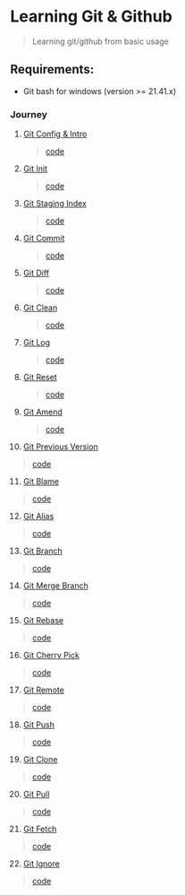 # Learning Git & Github
> Learning git/github from basic usage

## Requirements:

- Git bash for windows (version >= 21.41.x)

### Journey

1. [Git Config & Intro](src/1/README.md)
   > [code](src/1/git-config.sh.sh)

2. [Git Init](src/2/README.md)
   > [code](src/2/repository.sh)
   
3. [Git Staging Index](src/3/README.md)
   > [code](src/3/staging-index.sh)

4. [Git Commit](src/4/README.md)
   > [code](src/4/commit.sh)

5. [Git Diff](src/5/README.md)
   > [code](src/5/diff.sh)

6. [Git Clean](src/6/README.md)
   > [code](src/6/clean.sh)

7. [Git Log](src/7/README.md)
   > [code](src/7/log.sh)

8. [Git Reset](src/8/README.md)
   > [code](src/8/reset.sh)

9. [Git Amend](src/9/README.md)
   > [code](src/9/amend.sh)

10. [Git Previous Version](src/10/README.md)
   > [code](src/10/previous-version.sh)

11. [Git Blame](src/11/README.md)
   > [code](src/11/blame.sh)

12. [Git Alias](src/12/README.md)
   > [code](src/12/alias.sh)

13. [Git Branch](src/13/README.md)
   > [code](src/13/branch.sh)

14. [Git Merge Branch](src/14/README.md)
   > [code](src/14/merge.sh)

15. [Git Rebase](src/15/README.md)
   > [code](src/15/rebase.sh)

16. [Git Cherry Pick](src/16/README.md)
   > [code](src/16/cherry-pick.sh)

17. [Git Remote](src/17/README.md)
   > [code](src/17/remote.sh)

18. [Git Push](src/18/README.md)
   > [code](src/18/push.sh)

19. [Git Clone](src/19/README.md)
   > [code](src/19/clone.sh)

20. [Git Pull](src/20/README.md)
   > [code](src/20/pull.sh)

21. [Git Fetch](src/21/README.md)
   > [code](src/21/fetch.sh)

22. [Git Ignore](src/22/README.md)
   > [code](src/22/ignore.sh)
